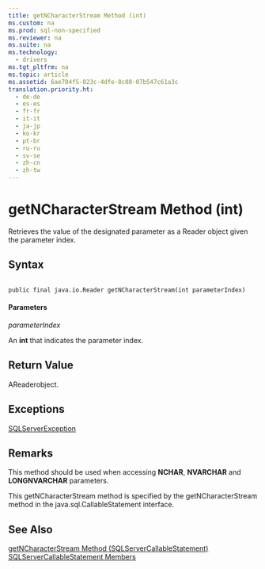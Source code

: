 ```yaml
---
title: getNCharacterStream Method (int)
ms.custom: na
ms.prod: sql-non-specified
ms.reviewer: na
ms.suite: na
ms.technology: 
  - drivers
ms.tgt_pltfrm: na
ms.topic: article
ms.assetid: 6ae704f5-823c-4dfe-8c08-07b547c61a3c
translation.priority.ht: 
  - de-de
  - es-es
  - fr-fr
  - it-it
  - ja-jp
  - ko-kr
  - pt-br
  - ru-ru
  - sv-se
  - zh-cn
  - zh-tw
---
```

# getNCharacterStream Method (int)
  Retrieves the value of the designated parameter as a Reader object given the parameter index.  
  
## Syntax  
  
```  
  
public final java.io.Reader getNCharacterStream(int parameterIndex)  
```  
  
#### Parameters  
 *parameterIndex*  
  
 An **int** that indicates the parameter index.  
  
## Return Value  
 AReaderobject.  
  
## Exceptions  
 [SQLServerException](../content/SQLServerException-Class.md)  
  
## Remarks  
 This method should be used when accessing **NCHAR**, **NVARCHAR** and **LONGNVARCHAR** parameters.  
  
 This getNCharacterStream method is specified by the getNCharacterStream method in the java.sql.CallableStatement interface.  
  
## See Also  
 [getNCharacterStream Method &#40;SQLServerCallableStatement&#41;](../content/getNCharacterStream-Method--SQLServerCallableStatement-.md)   
 [SQLServerCallableStatement Members](../content/SQLServerCallableStatement-Members.md)  
  
  